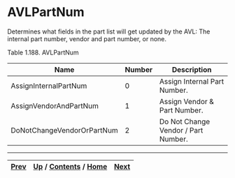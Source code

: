 
# AVLPartNum

Determines what fields in the part list will get updated by the AVL: The
internal part number, vendor and part number, or none.

Table 1.188. AVLPartNum

Name| Number| Description  
---|---|---  
AssignInternalPartNum| 0| Assign Internal Part Number.  
AssignVendorAndPartNum| 1| Assign Vendor & Part Number.  
DoNotChangeVendorOrPartNum| 2| Do Not Change Vendor / Part Number.  
  
  

* * *

[Prev](ch01s08s13.md) | [Up](ch01s08.md) / [Contents](index.md) / [Home](../../index.htm)|  [Next](ch01s08s15.md)  
---|---|---

